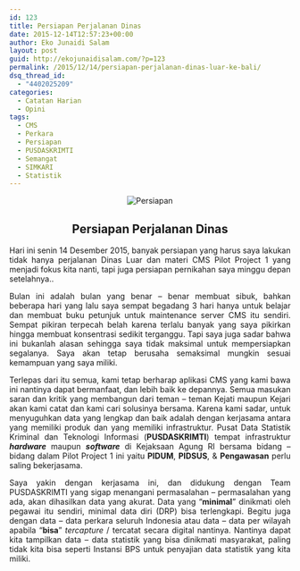 ```yaml
---
id: 123
title: Persiapan Perjalanan Dinas
date: 2015-12-14T12:57:23+00:00
author: Eko Junaidi Salam
layout: post
guid: http://ekojunaidisalam.com/?p=123
permalink: /2015/12/14/persiapan-perjalanan-dinas-luar-ke-bali/
dsq_thread_id:
  - "4402025209"
categories:
  - Catatan Harian
  - Opini
tags:
  - CMS
  - Perkara
  - Persiapan
  - PUSDASKRIMTI
  - Semangat
  - SIMKARI
  - Statistik
---
```

<div style="text-align: center;"><img src="{{site.baseurl}}/wp-content/uploads/2015/12/cms-296x300.png" alt="Persiapan" /></div>
<h2 style="text-align: center;">Persiapan Perjalanan Dinas</h2>

<p style="text-align: justify;">
  Hari ini senin 14 Desember 2015, banyak persiapan yang harus saya lakukan tidak hanya perjalanan Dinas Luar dan materi CMS Pilot Project 1 yang menjadi fokus kita nanti, tapi juga persiapan pernikahan saya minggu depan setelahnya..
</p>

<p style="text-align: justify;">
  Bulan ini adalah bulan yang benar &#8211; benar membuat sibuk, bahkan beberapa hari yang lalu saya sempat begadang 3 hari hanya untuk belajar dan membuat buku petunjuk untuk maintenance server CMS itu sendiri. Sempat pikiran terpecah belah karena terlalu banyak yang saya pikirkan hingga membuat konsentrasi sedikit terganggu. Tapi saya juga sadar bahwa ini bukanlah alasan sehingga saya tidak maksimal untuk mempersiapkan segalanya. Saya akan tetap berusaha semaksimal mungkin sesuai kemampuan yang saya miliki.<a name='more'></a>
</p>

<p style="text-align: justify;">
  Terlepas dari itu semua, kami tetap berharap aplikasi CMS yang kami bawa ini nantinya dapat bermanfaat, dan lebih baik ke depannya. Semua masukan saran dan kritik yang membangun dari teman &#8211; teman Kejati maupun Kejari akan kami catat dan kami cari solusinya bersama. Karena kami sadar, untuk menyuguhkan data yang lengkap dan baik adalah dengan kerjasama antara yang memiliki produk dan yang memiliki infrastruktur. Pusat Data Statistik Kriminal dan Teknologi Informasi (<strong>PUSDASKRIMTI</strong>) tempat infrastruktur <em><strong>hardware</strong> </em>maupun <em><strong>software</strong> </em>di Kejaksaan Agung RI bersama bidang &#8211; bidang dalam Pilot Project 1 ini yaitu <strong>PIDUM</strong>, <strong>PIDSUS</strong>, & <strong>Pengawasan</strong> perlu saling bekerjasama.
</p>

<p style="text-align: justify;">
  Saya yakin dengan kerjasama ini, dan didukung dengan Team PUSDASKRIMTI yang sigap menangani permasalahan &#8211; permasalahan yang ada, akan dihasilkan data yang akurat. Data yang &#8220;<strong>minimal</strong>&#8221; dinikmati oleh pegawai itu sendiri, minimal data diri (DRP) bisa terlengkapi. Begitu juga dengan data &#8211; data perkara seluruh Indonesia atau data &#8211; data per wilayah apabila &#8220;<strong>bisa</strong>&#8221; <em>tercapture</em> / tercatat secara digital nantinya. Nantinya dapat kita tampilkan data &#8211; data statistik yang bisa dinikmati masyarakat, paling tidak kita bisa seperti Instansi BPS untuk penyajian data statistik yang kita miliki.
</p>
